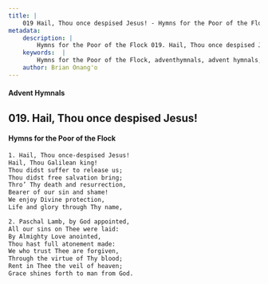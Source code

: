 ```yaml
---
title: |
    019 Hail, Thou once despised Jesus! - Hymns for the Poor of the Flock
metadata:
    description: |
        Hymns for the Poor of the Flock 019. Hail, Thou once despised Jesus!. Hail, Thou once-despised Jesus! Hail, Thou Galilean king! Thou didst suffer to release us; Thou didst free salvation bring; Thro’ Thy death and resurrection,  Bearer of our sin and shame! We enjoy Divine protection, Life and glory through Thy name,  
    keywords:  |
        Hymns for the Poor of the Flock, adventhymnals, advent hymnals, Hail, Thou once despised Jesus!, Hail, Thou once-despised Jesus!, 
    author: Brian Onang'o
---
```


#### Advent Hymnals
## 019. Hail, Thou once despised Jesus!
####  Hymns for the Poor of the Flock

```txt
1. Hail, Thou once-despised Jesus!
Hail, Thou Galilean king!
Thou didst suffer to release us;
Thou didst free salvation bring;
Thro’ Thy death and resurrection, 
Bearer of our sin and shame!
We enjoy Divine protection,
Life and glory through Thy name, 

2. Paschal Lamb, by God appointed,
All our sins on Thee were laid:
By Almighty Love anointed,
Thou hast full atonement made:
We who trust Thee are forgiven, 
Through the virtue of Thy blood; 
Rent in Thee the veil of heaven;
Grace shines forth to man from God.
```